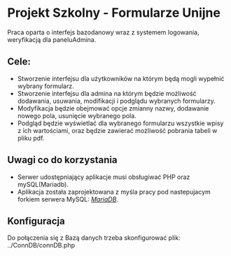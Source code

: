 # Projekt Szkolny - Formularze Unijne
Praca oparta o interfejs bazodanowy wraz z systemem logowania, weryfikacją dla paneluAdmina.

## Cele:

- Stworzenie interfejsu dla użytkowników na którym będą mogli wypełnić wybrany formularz.
- Stworzenie interfejsu dla admina na którym będzie możliwość dodawania, usuwania, modifikacji i podglądu wybranych formularzy.
- Modyfikacja będzie obejmować opcje zmianny nazwy, dodawanie nowego pola, usunięcie wybranego pola.
- Podgląd będzie wyświetlać dla wybranego formularzu wszystkie wpisy z ich wartościami, oraz będzie zawierać możliwość pobrania tabeli w pliku pdf.

## Uwagi co do korzystania

- Serwer udostępniający aplikacje musi obsługiwać PHP oraz mySQL(Mariadb).
- Aplikacja została zaprojektowana z myśla pracy pod nastepujacym forkiem serwera MySQL: *[MariaDB](https://mariadb.com/)*.

## Konfiguracja
Do połączenia się z Bazą danych trzeba skonfigurować plik: ../ConnDB/connDB.php 
